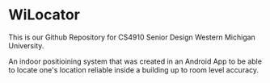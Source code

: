 WiLocator
=========


This is our Github Repository for CS4910 Senior Design Western Michigan University.

An indoor positioining system that was created in an Android App to be able to locate one's location reliable inside a building up to room level accuracy. 
